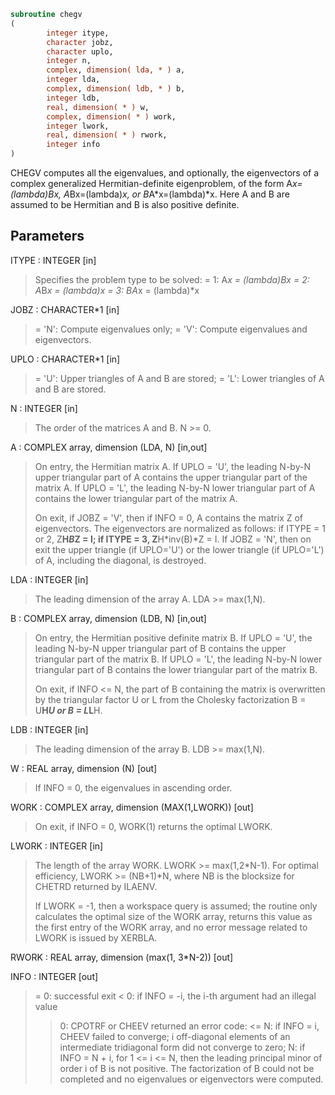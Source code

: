 ```fortran
subroutine chegv
(
        integer itype,
        character jobz,
        character uplo,
        integer n,
        complex, dimension( lda, * ) a,
        integer lda,
        complex, dimension( ldb, * ) b,
        integer ldb,
        real, dimension( * ) w,
        complex, dimension( * ) work,
        integer lwork,
        real, dimension( * ) rwork,
        integer info
)
```

CHEGV computes all the eigenvalues, and optionally, the eigenvectors
of a complex generalized Hermitian-definite eigenproblem, of the form
A*x=(lambda)*B*x,  A*Bx=(lambda)*x,  or B*A*x=(lambda)*x.
Here A and B are assumed to be Hermitian and B is also
positive definite.

## Parameters
ITYPE : INTEGER [in]
> Specifies the problem type to be solved:
> = 1:  A*x = (lambda)*B*x
> = 2:  A*B*x = (lambda)*x
> = 3:  B*A*x = (lambda)*x

JOBZ : CHARACTER*1 [in]
> = 'N':  Compute eigenvalues only;
> = 'V':  Compute eigenvalues and eigenvectors.

UPLO : CHARACTER*1 [in]
> = 'U':  Upper triangles of A and B are stored;
> = 'L':  Lower triangles of A and B are stored.

N : INTEGER [in]
> The order of the matrices A and B.  N >= 0.

A : COMPLEX array, dimension (LDA, N) [in,out]
> On entry, the Hermitian matrix A.  If UPLO = 'U', the
> leading N-by-N upper triangular part of A contains the
> upper triangular part of the matrix A.  If UPLO = 'L',
> the leading N-by-N lower triangular part of A contains
> the lower triangular part of the matrix A.
> 
> On exit, if JOBZ = 'V', then if INFO = 0, A contains the
> matrix Z of eigenvectors.  The eigenvectors are normalized
> as follows:
> if ITYPE = 1 or 2, Z**H*B*Z = I;
> if ITYPE = 3, Z**H*inv(B)*Z = I.
> If JOBZ = 'N', then on exit the upper triangle (if UPLO='U')
> or the lower triangle (if UPLO='L') of A, including the
> diagonal, is destroyed.

LDA : INTEGER [in]
> The leading dimension of the array A.  LDA >= max(1,N).

B : COMPLEX array, dimension (LDB, N) [in,out]
> On entry, the Hermitian positive definite matrix B.
> If UPLO = 'U', the leading N-by-N upper triangular part of B
> contains the upper triangular part of the matrix B.
> If UPLO = 'L', the leading N-by-N lower triangular part of B
> contains the lower triangular part of the matrix B.
> 
> On exit, if INFO <= N, the part of B containing the matrix is
> overwritten by the triangular factor U or L from the Cholesky
> factorization B = U**H*U or B = L*L**H.

LDB : INTEGER [in]
> The leading dimension of the array B.  LDB >= max(1,N).

W : REAL array, dimension (N) [out]
> If INFO = 0, the eigenvalues in ascending order.

WORK : COMPLEX array, dimension (MAX(1,LWORK)) [out]
> On exit, if INFO = 0, WORK(1) returns the optimal LWORK.

LWORK : INTEGER [in]
> The length of the array WORK.  LWORK >= max(1,2*N-1).
> For optimal efficiency, LWORK >= (NB+1)*N,
> where NB is the blocksize for CHETRD returned by ILAENV.
> 
> If LWORK = -1, then a workspace query is assumed; the routine
> only calculates the optimal size of the WORK array, returns
> this value as the first entry of the WORK array, and no error
> message related to LWORK is issued by XERBLA.

RWORK : REAL array, dimension (max(1, 3*N-2)) [out]

INFO : INTEGER [out]
> = 0:  successful exit
> < 0:  if INFO = -i, the i-th argument had an illegal value
> > 0:  CPOTRF or CHEEV returned an error code:
> <= N:  if INFO = i, CHEEV failed to converge;
> i off-diagonal elements of an intermediate
> tridiagonal form did not converge to zero;
> > N:   if INFO = N + i, for 1 <= i <= N, then the leading
> principal minor of order i of B is not positive.
> The factorization of B could not be completed and
> no eigenvalues or eigenvectors were computed.
